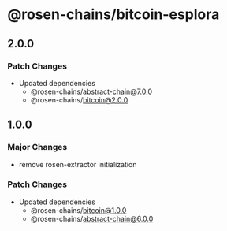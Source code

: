 # @rosen-chains/bitcoin-esplora

## 2.0.0

### Patch Changes

- Updated dependencies
  - @rosen-chains/abstract-chain@7.0.0
  - @rosen-chains/bitcoin@2.0.0

## 1.0.0

### Major Changes

- remove rosen-extractor initialization

### Patch Changes

- Updated dependencies
  - @rosen-chains/bitcoin@1.0.0
  - @rosen-chains/abstract-chain@6.0.0
